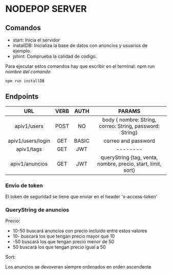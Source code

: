 # NODEPOP SERVER

## Comandos

* start: Inicia el servidor
* installDB: Inicializa la base de datos con anuncios y usuarios de ejemplo.
* jshint: Comprueba la calidad de codigo.

Para ejecutar estos comandos hay que escribir en el terminal: npm run *nombre del comando*

`npm run installDB`


## Endpoints

|      URL     | VERB |  AUTH |                            PARAMS                            |
|:------------:|:----:|:-----:|:------------------------------------------------------------:|
|    apiv1/users    | POST |   NO  |   body { nombre: String, correo: String, password: String}   |
| apiv1/users/login |  GET | BASIC |                      correo and password                     |
|     apiv1/tags    |  GET |  JWT  |                           --------                           |
|   apiv1/anuncios  |  GET |  JWT  | queryString {tag, venta, nombre, precio, start, limit, sort} |

### Envio de token

El token de seguridad se tiene que enviar en el header 'x-access-token'

### QueryString de anuncios

Precio:

* 10-50 buscará anuncios con precio incluido entre estos valores
* 10- buscará los que tengan precio mayor que 10
* -50 buscará los que tengan precio menor de 50
* 50 buscará los que tengan precio igual a 50

Sort:

Los anuncios se devoveran siempre ordenados en orden ascendente


